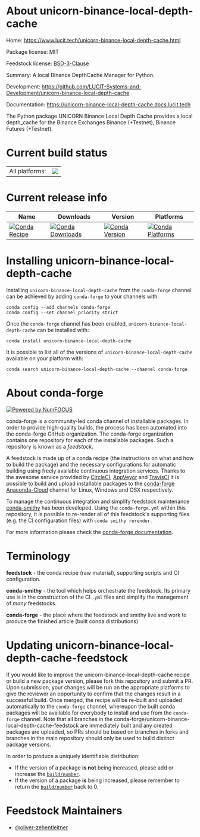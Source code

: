 About unicorn-binance-local-depth-cache
=======================================

Home: https://www.lucit.tech/unicorn-binance-local-depth-cache.html

Package license: MIT

Feedstock license: [BSD-3-Clause](https://github.com/conda-forge/unicorn-binance-local-depth-cache-feedstock/blob/main/LICENSE.txt)

Summary: A local Binance DepthCache Manager for Python.

Development: https://github.com/LUCIT-Systems-and-Development/unicorn-binance-local-depth-cache

Documentation: https://unicorn-binance-local-depth-cache.docs.lucit.tech

The Python package UNICORN Binance Local Depth Cache provides a local
depth_cache for the Binance Exchanges Binance (+Testnet), Binance Futures
(+Testnet).


Current build status
====================


<table><tr><td>All platforms:</td>
    <td>
      <a href="https://dev.azure.com/conda-forge/feedstock-builds/_build/latest?definitionId=15699&branchName=main">
        <img src="https://dev.azure.com/conda-forge/feedstock-builds/_apis/build/status/unicorn-binance-local-depth-cache-feedstock?branchName=main">
      </a>
    </td>
  </tr>
</table>

Current release info
====================

| Name | Downloads | Version | Platforms |
| --- | --- | --- | --- |
| [![Conda Recipe](https://img.shields.io/badge/recipe-unicorn--binance--local--depth--cache-green.svg)](https://anaconda.org/conda-forge/unicorn-binance-local-depth-cache) | [![Conda Downloads](https://img.shields.io/conda/dn/conda-forge/unicorn-binance-local-depth-cache.svg)](https://anaconda.org/conda-forge/unicorn-binance-local-depth-cache) | [![Conda Version](https://img.shields.io/conda/vn/conda-forge/unicorn-binance-local-depth-cache.svg)](https://anaconda.org/conda-forge/unicorn-binance-local-depth-cache) | [![Conda Platforms](https://img.shields.io/conda/pn/conda-forge/unicorn-binance-local-depth-cache.svg)](https://anaconda.org/conda-forge/unicorn-binance-local-depth-cache) |

Installing unicorn-binance-local-depth-cache
============================================

Installing `unicorn-binance-local-depth-cache` from the `conda-forge` channel can be achieved by adding `conda-forge` to your channels with:

```
conda config --add channels conda-forge
conda config --set channel_priority strict
```

Once the `conda-forge` channel has been enabled, `unicorn-binance-local-depth-cache` can be installed with:

```
conda install unicorn-binance-local-depth-cache
```

It is possible to list all of the versions of `unicorn-binance-local-depth-cache` available on your platform with:

```
conda search unicorn-binance-local-depth-cache --channel conda-forge
```


About conda-forge
=================

[![Powered by
NumFOCUS](https://img.shields.io/badge/powered%20by-NumFOCUS-orange.svg?style=flat&colorA=E1523D&colorB=007D8A)](https://numfocus.org)

conda-forge is a community-led conda channel of installable packages.
In order to provide high-quality builds, the process has been automated into the
conda-forge GitHub organization. The conda-forge organization contains one repository
for each of the installable packages. Such a repository is known as a *feedstock*.

A feedstock is made up of a conda recipe (the instructions on what and how to build
the package) and the necessary configurations for automatic building using freely
available continuous integration services. Thanks to the awesome service provided by
[CircleCI](https://circleci.com/), [AppVeyor](https://www.appveyor.com/)
and [TravisCI](https://travis-ci.com/) it is possible to build and upload installable
packages to the [conda-forge](https://anaconda.org/conda-forge)
[Anaconda-Cloud](https://anaconda.org/) channel for Linux, Windows and OSX respectively.

To manage the continuous integration and simplify feedstock maintenance
[conda-smithy](https://github.com/conda-forge/conda-smithy) has been developed.
Using the ``conda-forge.yml`` within this repository, it is possible to re-render all of
this feedstock's supporting files (e.g. the CI configuration files) with ``conda smithy rerender``.

For more information please check the [conda-forge documentation](https://conda-forge.org/docs/).

Terminology
===========

**feedstock** - the conda recipe (raw material), supporting scripts and CI configuration.

**conda-smithy** - the tool which helps orchestrate the feedstock.
                   Its primary use is in the construction of the CI ``.yml`` files
                   and simplify the management of *many* feedstocks.

**conda-forge** - the place where the feedstock and smithy live and work to
                  produce the finished article (built conda distributions)


Updating unicorn-binance-local-depth-cache-feedstock
====================================================

If you would like to improve the unicorn-binance-local-depth-cache recipe or build a new
package version, please fork this repository and submit a PR. Upon submission,
your changes will be run on the appropriate platforms to give the reviewer an
opportunity to confirm that the changes result in a successful build. Once
merged, the recipe will be re-built and uploaded automatically to the
`conda-forge` channel, whereupon the built conda packages will be available for
everybody to install and use from the `conda-forge` channel.
Note that all branches in the conda-forge/unicorn-binance-local-depth-cache-feedstock are
immediately built and any created packages are uploaded, so PRs should be based
on branches in forks and branches in the main repository should only be used to
build distinct package versions.

In order to produce a uniquely identifiable distribution:
 * If the version of a package **is not** being increased, please add or increase
   the [``build/number``](https://docs.conda.io/projects/conda-build/en/latest/resources/define-metadata.html#build-number-and-string).
 * If the version of a package **is** being increased, please remember to return
   the [``build/number``](https://docs.conda.io/projects/conda-build/en/latest/resources/define-metadata.html#build-number-and-string)
   back to 0.

Feedstock Maintainers
=====================

* [@oliver-zehentleitner](https://github.com/oliver-zehentleitner/)


